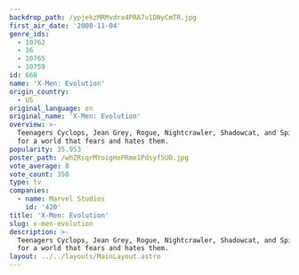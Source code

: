 ```yaml
---
backdrop_path: /ypjekzMRMvdrx4PRA7v1DNyCmTR.jpg
first_air_date: '2000-11-04'
genre_ids:
  - 10762
  - 16
  - 10765
  - 10759
id: 668
name: 'X-Men: Evolution'
origin_country:
  - US
original_language: en
original_name: 'X-Men: Evolution'
overview: >-
  Teenagers Cyclops, Jean Grey, Rogue, Nightcrawler, Shadowcat, and Spike fight
  for a world that fears and hates them.
popularity: 35.953
poster_path: /whZRsqrMYoigHoPRme1Pdsyf5UO.jpg
vote_average: 8
vote_count: 350
type: tv
companies:
  - name: Marvel Studios
    id: '420'
title: 'X-Men: Evolution'
slug: x-men-evolution
description: >-
  Teenagers Cyclops, Jean Grey, Rogue, Nightcrawler, Shadowcat, and Spike fight
  for a world that fears and hates them.
layout: ../../layouts/MainLayout.astro
---
```


